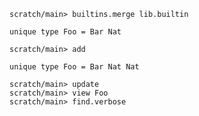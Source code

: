 ```ucm:hide
scratch/main> builtins.merge lib.builtin
```

```unison
unique type Foo = Bar Nat
```

```ucm
scratch/main> add
```

```unison
unique type Foo = Bar Nat Nat
```

```ucm
scratch/main> update
scratch/main> view Foo
scratch/main> find.verbose
```
